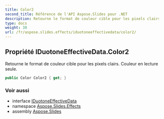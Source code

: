 ```yaml
---
title: Color2
second_title: Référence de l'API Aspose.Slides pour .NET
description: Retourne le format de couleur cible pour les pixels clairs. Couleur en lecture seule.
type: docs
weight: 30
url: /fr/aspose.slides.effects/iduotoneeffectivedata/color2/
---
```


## Propriété IDuotoneEffectiveData.Color2

Retourne le format de couleur cible pour les pixels clairs. Couleur en lecture seule.

```csharp
public Color Color2 { get; }
```

### Voir aussi

* interface [IDuotoneEffectiveData](../../iduotoneeffectivedata)
* namespace [Aspose.Slides.Effects](../../iduotoneeffectivedata)
* assembly [Aspose.Slides](../../../)

<!-- NE PAS ÉDITER : généré par xmldocmd pour Aspose.Slides.dll -->
